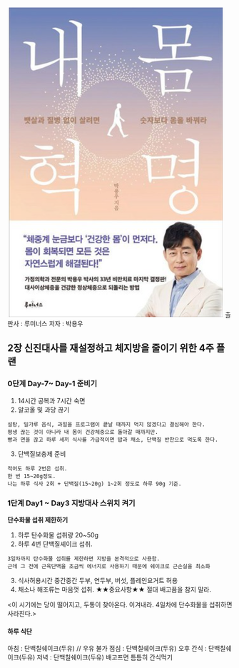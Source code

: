 ![](image.png)
출판사 : 루미너스
저자 : 박용우

## 2장 신진대사를 재설정하고 체지방을 줄이기 위한 4주 플랜

### 0단계 Day-7~ Day-1 준비기
1. 14시간 공복과 7시간 숙면
2. 알코올 및 과당 끊기
```
설탕, 밀가루 음식, 과일을 프로그램이 끝날 때까지 먹지 않겠다고 결심해야 한다.
평생 끊는 것이 아니라 내 몸이 건강체중으로 돌아갈 때까지만.
빵과 면을 끊고 하루 세끼 식사를 가급적이면 밥과 채소, 단백질 반찬으로 먹도록 한다.
```
3. 단백질보충제 준비
```
적어도 하루 2번은 섭취.
한 번 15~20g정도.
나는 하루 식사 2회 + 단백질(15~20g) 1~2회 정도로 하루 90g 기준.
```

### 1단계 Day1 ~ Day3 지방대사 스위치 켜기 

**단수화물 섭취 제한하기**
1. 하루 탄수화물 섭취량 20~50g 
2. 하루 4번 단백질셰이크 섭취.
```
3일차까지 탄수화물 섭취를 제한하면 지방을 본격적으로 사용함.
근데 그 전에 근육단백을 조금씩 에너지로 사용하기 때문에 쉐이크로 근손실을 최소화
```
3. 식사허용시간 중간중간 두부, 연두부, 버섯, 플레인요거트 허용
4. 채소나 해조류는 마음껏 섭취. 
★★중요사항★★
절대 배고픔을 참지 말라.

<이 시기에는 당이 떨어지고, 두통이 찾아온다. 이겨내라. 4일차에 단수화물을 섭취하면 사라진다.>

#### 하루 식단
아침 : 단백칠쉐이크(두유) // 우유 불가
점심 : 단백칠쉐이크(두유)
오후 간식 : 단백칠쉐이크(두유)
저녁 : 단백칠쉐이크(두유)
배고프면 틈틈히 간식먹기
